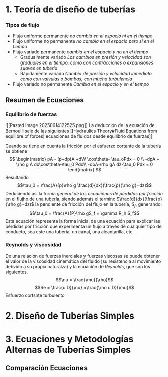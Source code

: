 # 1. Teoría de diseño de tuberías
### Tipos de flujo
- Flujo uniforme permanente _no cambia en el espacio ni en el tiempo_
- Flujo uniforme no permanente _no cambia en el espacio pero si en el tiempo_
- Flujo variado permanente _cambia en el espacio y no en el tiempo_
	- Gradualmente variado _Los cambios en presión y velocidad son graduales en el tiempo, como con contracciones o expansiones *suaves* en tubería_
	- Rápidamente variado _Cambio de presión y velocidad inmediato como con valvulas o bombas, con mucha turbulencia_
- Flujo variado no permanente _Cambia en el espacio y en el tiempo_
## Resumen de Ecuaciones
### Equilibrio de fuerzas 
![[Pasted image 20250614122525.png]]
La deducción de la ecuación de Bernoulli sale de las siguientes [[Hydraulics Theory#Fluid Equations from equilibre of forces| ecuaciones de fluidos desde equilibrio de fuerzas]]

Cuando se tiene en cuenta la fricción por el esfuerzo cortante de la tubería se obtiene
$$
\begin{matrix}
pA - (p+dp)A +dW \cos\theta-
\tau_oPdx = 0 \\
-dpA + \rho g A dx\cos\theta-\tau_0 Pdx\\
-dpA-\rho gA dz-\tau_0 Pdx = 0 
\end{matrix}
$$
Resultando 
$$\tau_0 = \frac{A}{p}\rho g  \frac{d}{dx}(\frac{p}{\rho g}+dz)$$
Deduciendo así la forma *general de las ecuaciones de pérdidas por fricción* en el flujho de una tubería, siendo además el termino $\frac{d}{dx}(\frac{p}{\rho g}+dz)$ la pendiente de fricción del flujo en la tubería, *$S_f$*, generando:
$$\tau_0 = \frac{A}{P}\rho gS_f = \gamma R_h S_f$$
Esta ecuación representa la forma inicial de una ecuación para explicar las pérdidas por fricción que experimenta un flujo a través de cualquier tipo de conducto, sea este una tubería, un canal, una alcantarilla, etc.
### Reynolds y viscosidad
De una relación de fuerzas inerciales y fuerzas viscosas se puede obtener el valor de la viscosidad cinemática del fluido )su resistencia al movimiento debvido a su propia naturalza) y la ecuación de *Reynolds*, que son los siguientes.
$$\nu = \frac{\mu}{\rho}$$
$$Re = \frac{u D}{\nu} =\frac{\rho u D}{\mu}$$
Esfuerzo cortsnte turbulento

# 2. Diseño de Tuberías Simples

# 3. Ecuaciones y Metodologías Alternas de Tuberías Simples

## Comparación Ecuaciones
